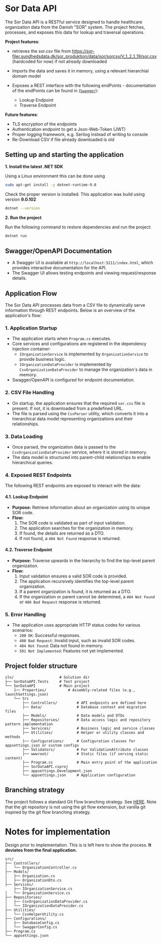 # Sor Data API

The Sor Data API is a RESTful service designed to handle healthcare organization data from the Danish "SOR" system. The project fetches, processes, and exposes this data for lookup and traversal operations.

**Project features**:
- retrieves the sor.csv file from https://sor-filer.sundhedsdata.dk/sor_produktion/data/sor/sorcsv/V_1_2_1_19/sor.csv (hardcoded for now) if not already downloaded
- Imports the data and saves it in memory, using a relevant hierarchial domain model
- Exposes a REST interface with the following endPoints - documentation of the endPoints can be found in ([`Swagger`](https://localhost:5122/Swagger)):

  - Lookup Endpoint
  - Traverse Endpoint

**Future features**:
- TLS encryption of the endpoints
- Authentication endpoint to get a Json-Web-Token (JWT)
- Proper logging framework, e.g. Serilog instead of writing to console
- Re-Download CSV if file already downloaded is old

## Setting up and starting the application

**1. Install the latest .NET SDK**

Using a Linux environment this can be done using

``` Bash
sudo apt-get install -y dotnet-runtime-9.0
```

Check the proper version is installed. This application was build using version **9.0.102**

``` Bash
dotnet --version
```


**2. Run the project**

Run the following command to restore dependencies and run the project:

``` Bash
dotnet run
```

## Swagger/OpenAPI Documentation
   - A Swagger UI is available at `http://localhost:5211/index.html`, which provides interactive documentation for the API.
   - The Swagger UI allows testing endpoints and viewing request/response details.

## Application Flow

The Sor Data API processes data from a CSV file to dynamically serve information through REST endpoints. Below is an overview of the application's flow:

### 1. **Application Startup**
   - The application starts when `Program.cs` executes.
   - Core services and configurations are registered in the dependency injection container:
     - `IOrganizationService` is implemented by `OrganizationService` to provide business logic.
     - `IOrganizationDataProvider` is implemented by `CsvOrganizationDataProvider` to manage the organization's data in memory.
   - Swagger/OpenAPI is configured for endpoint documentation.

### 2. **CSV File Handling**
   - On startup, the application ensures that the required `sor.csv` file is present. If not, it is downloaded from a predefined URL.
   - The file is parsed using the `CsvParser` utility, which converts it into a hierarchical data model representing organizations and their relationships.

### 3. **Data Loading**
   - Once parsed, the organization data is passed to the `CsvOrganizationDataProvider` service, where it is stored in memory.
   - The data model is structured into parent-child relationships to enable hierarchical queries.

### 4. **Exposed REST Endpoints**
   The following REST endpoints are exposed to interact with the data:
   
   #### 4.1. **Lookup Endpoint**
   - **Purpose:** Retrieve information about an organization using its unique SOR code.
   - **Flow:**
     1. The SOR code is validated as part of input validation.
     2. The application searches for the organization in memory.
     3. If found, the details are returned as a DTO.
     4. If not found, a `404 Not Found` response is returned.

   #### 4.2. **Traverse Endpoint**
   - **Purpose:** Traverse upwards in the hierarchy to find the top-level parent organization.
   - **Flow:**
     1. Input validation ensures a valid SOR code is provided.
     2. The application recursively identifies the top-level parent organization.
     3. If a parent organization is found, it is returned as a DTO.
     4. If the organization or parent cannot be determined, a `404 Not Found` or `400 Bad Request` response is returned.

### 5. **Error Handling**
   - The application uses appropriate HTTP status codes for various scenarios:
     - `200 OK`: Successful responses.
     - `400 Bad Request`: Invalid input, such as invalid SOR codes.
     - `404 Not Found`: Data not found in memory.
     - `501 Not Implemented`: Features not yet implemented.

## Project folder structure

```
sln/                     # Solution dir
├── SorDataAPI.Tests     # Test project
└── SorDataAPI           # Main project
    ├── Properties/          # Assembly-related files (e.g., launchSettings.json)
    └── Src
        ├── Controllers/         # API endpoints are defined here
        ├── Data/                # Database context and migration files
        ├── Models/              # Data models and DTOs
        ├── Repositories/        # Data access logic and repository pattern implementation
        ├── Services/            # Business logic and service classes
        ├── Utilities/           # Helper or utility classes and methods
        ├── Configurations/      # Configuration classes for appsettings.json or custom configs
        ├── Validators/          # For ValidationAttribute classes
        ├── wwwroot/             # Static files (if serving static content)
        ├── Program.cs           # Main entry point of the application
        ├── SorDataAPI.csproj
        ├── appsettings.Development.json     
        └── appsettings.json     # Application configuration
```




## Branching strategy

The project follows a standard Git Flow branching strategy. See [HERE](https://www.atlassian.com/git/tutorials/comparing-workflows/gitflow-workflow). Note that the git repository is not using the git flow extension, but vanilla git inspired by the git flow branching strategy.


# Notes for implementation

Design prior to implementation. This is is left here to show the process. **It deviates from the final application.**

```
src/
├── Controllers/
│   └── OrganizationController.cs
├── Models/
│   ├── Organization.cs
│   ├── OrganizationDto.cs
├── Services/
    ├── IOrganizationService.cs
│   └── OrganizationService.cs
├── Repositories/
│   ├── CsvOrganizationDataProvider.cs
│   └── IOrganizationDataProvider.cs
├── Utilities/
│   └── CsvHelperUtility.cs
├── Configurations/
│   ├── DatabaseConfig.cs
│   └── SwaggerConfig.cs
├── Program.cs
└── appsettings.json
```